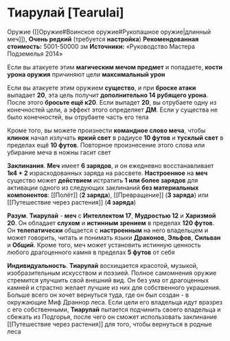 # Тиарулай [Tearulai]

Оружие ([[Оружие#Воинское оружие#Рукопашное оружие|длинный меч]]), **Очень редкий** (требуется **настройка**)
**Рекомендованная стоимость:** 5001-50000 зм
**Источники:** «Руководство Мастера Подземелья 2014»

Если вы атакуете этим **магическим мечом предмет** и попадаете, **кости урона оружия** причиняют цели **максимальный урон**

Если вы атакуете этим оружием **существо**, и при **броске атаки** выпадает **20**, эта цель получит **дополнительно 14 рубящего урона**. После этого **бросьте ещё к20**. Если выпадет **20**, вы отрубаете одну из конечностей цели, а эффект этого определяет **ДМ**. Если у существа не было конечностей, вы отрубаете часть его тела

Кроме того, вы можете произнести **командное слово меча**, чтобы **клинок** начал излучать **яркий свет** в радиусе **10 футов** и **тусклый свет** в пределах ещё **10 футов**. Повторное произнесение этого слова или убирание меча в ножны гасит свет

**Заклинания**. **Меч** имеет **6 зарядов**, и он ежедневно восстанавливает **1к4 + 2** израсходованных заряда на рассвете. **Настроенное** на **меч** существо может **действием** истратить **1 или более зарядов** для активации одного из следующих заклинаний **без материальных компонентов**: [[Полёт]] (**2 заряда**), [[Превращение]] (**3 заряда**) или [[Путешествие через растения]] (**4 заряда**)

**Разум**. **Тиарулай** - **меч** с **Интеллектом 17**, **Мудростью 12** и **Харизмой 20**. Он обладает **слухом** и **истинным зрением** в пределах **120 футов**. Он **телепатически** общается с **настроенным** на него владельцем и может говорить, читать и понимать языки **Драконов**, **Эльфов**, **Сильван** и **Общий**. Кроме того, меч может установить истинную ценность любого драгоценного камня в пределах **5 футов** от себя

**Индивидуальность**. **Тиарулай** восхищается красотой, музыкой, изобразительным искусством и поэзией. Полное самомнения оружие стремится улучшить свой внешний вид. Он без ума от драгоценных камней и страстно желает лучшие из них для собственного украшения. Больше всего он хочет вернуться туда, где он был создан - в окружающие Миф Драннор леса. Если цели его владельца идут вразрез с его собственными, **Тиарулай** пытается подчинить своего владельца и сбежать из Подгорья, после чего он сможет использовать заклинание [[Путешествие через растения]] для того, чтобы вернуться в родные леса